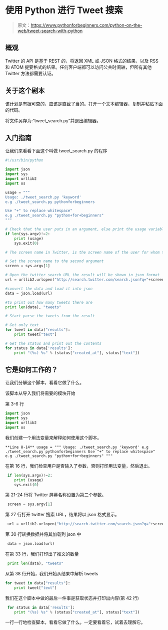 # 使用 Python 进行 Tweet 搜索

> 原文：<https://www.pythonforbeginners.com/python-on-the-web/tweet-search-with-python>

## 概观

Twitter 的 API 是基于 REST 的，将返回 XML 或 JSON 格式的结果，以及 RSS 和 ATOM 提要格式的结果。任何客户端都可以访问公共时间轴，但所有其他 Twitter 方法都需要认证。

## 关于这个剧本

该计划是有据可查的，应该是直截了当的。打开一个文本编辑器，复制并粘贴下面的代码。

将文件另存为:“tweet_search.py”并退出编辑器。

## 入门指南

让我们来看看下面这个叫做 tweet_search.py 的程序

```py
#!/usr/bin/python

import json
import sys
import urllib2
import os

usage = """
Usage: ./tweet_search.py 'keyword'
e.g ./tweet_search.py pythonforbeginners

Use "+" to replace whitespace"
e.g ./tweet_search.py "python+for+beginners"
"""

# Check that the user puts in an argument, else print the usage variable, then quit.
if len(sys.argv)!=2:
    print (usage)
    sys.exit(0)

# The screen name in Twitter, is the screen name of the user for whom to return results for. 

# Set the screen name to the second argument
screen = sys.argv[1]

# Open the twitter search URL the result will be shown in json format
url = urllib2.urlopen("http://search.twitter.com/search.json?q="+screen)

#convert the data and load it into json
data = json.load(url)

#to print out how many tweets there are
print len(data), "tweets"

# Start parse the tweets from the result

# Get only text
for tweet in data["results"]:
    print tweet["text"]

# Get the status and print out the contents
for status in data['results']:
    print "(%s) %s" % (status["created_at"], status["text"]) 
```

## 它是如何工作的？

让我们分解这个脚本，看看它做了什么。

该脚本从导入我们将需要的模块开始

第 3-6 行

```py
import json
import sys
import urllib2
import os 
```

我们创建一个用法变量来解释如何使用这个脚本。

`**Line 8-14** usage = """ Usage: ./tweet_search.py 'keyword' e.g ./tweet_search.py pythonforbeginners Use "+" to replace whitespace" e.g ./tweet_search.py "python+for+beginners" """`

在第 16 行，我们检查用户是否输入了参数，否则打印用法变量，然后退出。

```py
 if len(sys.argv)!=2:
    print (usage)
    sys.exit(0) 
```

第 21-24 行将 Twitter 屏幕名称设置为第二个参数。

```py
 screen = sys.argv[1] 
```

第 27 行打开 twitter 搜索 URL，结果将以 json 格式显示。

```py
 url = urllib2.urlopen("http://search.twitter.com/search.json?q="+screen) 
```

第 30 行转换数据并将其加载到 json 中

```py
 data = json.load(url) 
```

在第 33 行，我们打印出了推文的数量

```py
 print len(data), "tweets" 
```

从第 38 行开始，我们开始从结果中解析 tweets

```py
for tweet in data["results"]:
    print tweet["text"] 
```

我们在这个脚本中做的最后一件事是获取状态并打印出内容(第 42 行)

```py
 for status in data['results']:
    print "(%s) %s" % (status["created_at"], status["text"]) 
```

一行一行地检查脚本，看看它做了什么。一定要看着它，试着去理解它。